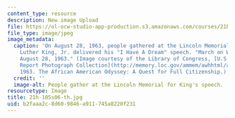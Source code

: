```yaml
---
content_type: resource
description: New image Upload
file: https://ol-ocw-studio-app-production.s3.amazonaws.com/courses/21h-105-american-classics-spring-2006/b2faaa2c8d609846a911745a8220f231_21h-105s06-th.jpg
file_type: image/jpeg
image_metadata:
  caption: 'On August 28, 1963, people gathered at the Lincoln Memorial where Martin
    Luther King, Jr. delivered his "I Have A Dream" speech. "March on Washington,
    August 28, 1963." (Image courtesy of the Library of Congress, [U.S. News and World
    Report Photograph Collection](http://memory.loc.gov/ammem/awhhtml/awpnp6/usnews_coll.html),
    1963. The African American Odyssey: A Quest for Full Citizenship.)'
  credit: ''
  image-alt: People gather at the Lincoln Memorial for King's speech.
resourcetype: Image
title: 21h-105s06-th.jpg
uid: b2faaa2c-8d60-9846-a911-745a8220f231
---
```


